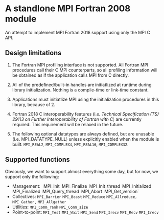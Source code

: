 # A standlone MPI Fortran 2008 module

An attempt to implement MPI Fortran 2018 support using only the MPI C API.

## Design limitations

1. The Fortran MPI profiling interface is not supported.  All Fortran MPI procedures call their C MPI counterparts, so all profiling information will be obtained as if the application calls MPI from C directly.

2. All of the predefined/built-in handles are initiatlized at runtime during library initialization. Nothing is a compile-time or link-time constant.

3. Applications must initiatlize MPI using the initialization procedures in this library, because of 2.

4. Fortran 2018 C interoperability features (i.e. _Technical Specification (TS) 29113 on Further Interoperability of Fortran with C_) are currently required.  This requirement will be relaxed in the future.

5. The following optional datatypes are always defined, but are unusable (i.e. MPI_DATATYPE_NULL) unless explicitly enabled when the module is built: `MPI_REAL2`, `MPI_COMPLEX4`, `MPI_REAL16`, `MPI_COMPLEX32`.

## Supported functions

Obviously, we want to support almost everything some day, but for now, we support only the following:

* Management: ` `MPI_Init` `MPI_Finalize` `MPI_Init_thread` `MPI_Initialized` `MPI_Finalized`
                `MPI_Query_thread` `MPI_Abort` `MPI_Get_version`
* Collectives: `MPI_Barrier` `MPI_Bcast` `MPI_Reduce` `MPI_Allreduce,` `MPI_Gather,` `MPI_Allgather`
* Utilities: `MPI_Comm_rank` `MPI_Comm_size`
* Point-to-point: `MPI_Test` `MPI_Wait` `MPI_Send` `MPI_Irecv` `MPI_Recv` `MPI_Irecv`
